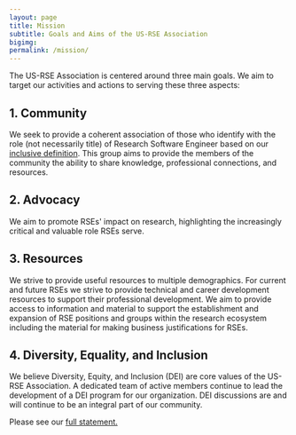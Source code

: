 ```yaml
---
layout: page
title: Mission
subtitle: Goals and Aims of the US-RSE Association
bigimg:
permalink: /mission/
---
```



The US-RSE Association is centered around three main goals.  We aim
to target our activities and actions to serving these three aspects:



## 1. Community 

  We seek to provide a coherent association of those who identify with
  the role (not necessarily title) of Research Software Engineer based
  on our [inclusive definition]({{site.url}}/what-is-an-rse).  This
  group aims to provide the members of the community the ability to
  share knowledge, professional connections, and resources.

## 2. Advocacy

  We aim to promote RSEs' impact on research, highlighting the
  increasingly critical and valuable role RSEs serve.

## 3. Resources 

  We strive to provide useful resources to multiple demographics.
  For current and future RSEs we strive to provide technical and
  career development resources to support their professional
  development.  We aim to provide access to information and material
  to support the establishment and expansion of RSE positions and
  groups within the research ecosystem including the material for
  making business justifications for RSEs.

## 4. Diversity, Equality, and Inclusion

  We believe Diversity, Equity, and Inclusion (DEI) are core values of the
  US-RSE Association. A dedicated team of active members continue to lead the
  development of a DEI program for our organization. DEI discussions are and
  will continue to be an integral part of our community.

  Please see our [full statement.]({{site.url}}/dei-mission)